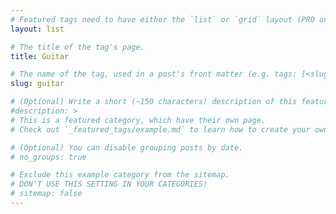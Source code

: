 ```yaml
---
# Featured tags need to have either the `list` or `grid` layout (PRO only).
layout: list

# The title of the tag's page.
title: Guitar

# The name of the tag, used in a post's front matter (e.g. tags: [<slug>]).
slug: guitar

# (Optional) Write a short (~150 characters) description of this featured tag.
#description: >
# This is a featured category, which have their own page.
# Check out `_featured_tags/example.md` to learn how to create your own.

# (Optional) You can disable grouping posts by date.
# no_groups: true

# Exclude this example category from the sitemap.
# DON'T USE THIS SETTING IN YOUR CATEGORIES!
# sitemap: false
---
```

